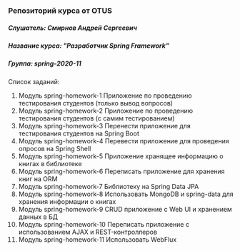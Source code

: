 ### Репозиторий курса от OTUS
##### Слушатель: Смирнов Андрей Сергеевич
##### Название курса: "Разработчик Spring Framework"
##### Группа: spring-2020-11

Список заданий:
1. Модуль spring-homework-1
Приложение по проведению тестирования студентов (только вывод вопросов)
1. Модуль spring-homework-2
Приложение по проведению тестирования студентов (с самим тестированием)
1. Модуль spring-homework-3
Перенести приложение для тестирования студентов на Spring Boot
1. Модуль spring-homework-4
Перевести приложение для проведения опросов на Spring Shell
1. Модуль spring-homework-5
Приложение хранящее информацию о книгах в библиотеке
1. Модуль spring-homework-6
Переписать приложение для хранения книг на ORM
1. Модуль spring-homework-7
Библиотеку на Spring Data JPA
1. Модуль spring-homework-8
Использовать MongoDB и spring-data для хранения информации о книгах
1. Модуль spring-homework-9
CRUD приложение с Web UI и хранением данных в БД
1. Модуль spring-homework-10
Переписать приложение с использованием AJAX и REST-контроллеров
1. Модуль spring-homework-11
Использовать WebFlux